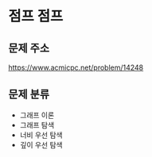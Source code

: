 # 점프 점프
## 문제 주소
https://www.acmicpc.net/problem/14248

## 문제 분류
- 그래프 이론
- 그래프 탐색
- 너비 우선 탐색
- 깊이 우선 탐색